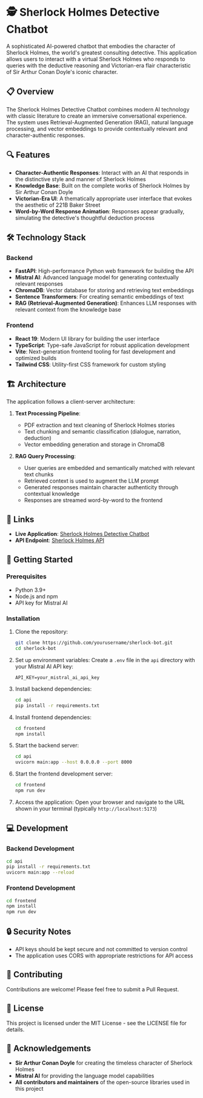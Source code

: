 # 🕵️ Sherlock Holmes Detective Chatbot

A sophisticated AI-powered chatbot that embodies the character of Sherlock Holmes, the world's greatest consulting detective. This application allows users to interact with a virtual Sherlock Holmes who responds to queries with the deductive reasoning and Victorian-era flair characteristic of Sir Arthur Conan Doyle's iconic character.

## 📋 Overview

The Sherlock Holmes Detective Chatbot combines modern AI technology with classic literature to create an immersive conversational experience. The system uses Retrieval-Augmented Generation (RAG), natural language processing, and vector embeddings to provide contextually relevant and character-authentic responses.

## 🔍 Features

- **Character-Authentic Responses**: Interact with an AI that responds in the distinctive style and manner of Sherlock Holmes
- **Knowledge Base**: Built on the complete works of Sherlock Holmes by Sir Arthur Conan Doyle
- **Victorian-Era UI**: A thematically appropriate user interface that evokes the aesthetic of 221B Baker Street
- **Word-by-Word Response Animation**: Responses appear gradually, simulating the detective's thoughtful deduction process

## 🛠️ Technology Stack

### Backend
- **FastAPI**: High-performance Python web framework for building the API
- **Mistral AI**: Advanced language model for generating contextually relevant responses
- **ChromaDB**: Vector database for storing and retrieving text embeddings
- **Sentence Transformers**: For creating semantic embeddings of text
- **RAG (Retrieval-Augmented Generation)**: Enhances LLM responses with relevant context from the knowledge base

### Frontend
- **React 19**: Modern UI library for building the user interface
- **TypeScript**: Type-safe JavaScript for robust application development
- **Vite**: Next-generation frontend tooling for fast development and optimized builds
- **Tailwind CSS**: Utility-first CSS framework for custom styling

## 🏗️ Architecture

The application follows a client-server architecture:

1. **Text Processing Pipeline**:
   - PDF extraction and text cleaning of Sherlock Holmes stories
   - Text chunking and semantic classification (dialogue, narration, deduction)
   - Vector embedding generation and storage in ChromaDB

2. **RAG Query Processing**:
   - User queries are embedded and semantically matched with relevant text chunks
   - Retrieved context is used to augment the LLM prompt
   - Generated responses maintain character authenticity through contextual knowledge
   - Responses are streamed word-by-word to the frontend

## 🔗 Links

- **Live Application**: [Sherlock Holmes Detective Chatbot](https://sherlock-bot.onrender.com/)
- **API Endpoint**: [Sherlock Holmes API](https://sherlockbot.onrender.com/)

## 🚀 Getting Started

### Prerequisites
- Python 3.9+
- Node.js and npm
- API key for Mistral AI

### Installation

1. Clone the repository:
   ```bash
   git clone https://github.com/yourusername/sherlock-bot.git
   cd sherlock-bot
   ```
2. Set up environment variables: Create a `.env` file in the `api` directory with your Mistral AI API key:
   ```env
   API_KEY=your_mistral_ai_api_key
   ```
3. Install backend dependencies:
   ```bash
   cd api
   pip install -r requirements.txt
   ```
4. Install frontend dependencies:
   ```bash
   cd frontend
   npm install
   ```
5. Start the backend server:
   ```bash
   cd api
   uvicorn main:app --host 0.0.0.0 --port 8000
   ```
6. Start the frontend development server:
   ```bash
   cd frontend
   npm run dev
   ```
7. Access the application: Open your browser and navigate to the URL shown in your terminal (typically `http://localhost:5173`)

## 💻 Development

### Backend Development
```bash
cd api
pip install -r requirements.txt
uvicorn main:app --reload
```

### Frontend Development
```bash
cd frontend
npm install
npm run dev
```

## 🔒 Security Notes
- API keys should be kept secure and not committed to version control
- The application uses CORS with appropriate restrictions for API access

## 🤝 Contributing
Contributions are welcome! Please feel free to submit a Pull Request.

## 📄 License
This project is licensed under the MIT License - see the LICENSE file for details.

## 🙏 Acknowledgements
- **Sir Arthur Conan Doyle** for creating the timeless character of Sherlock Holmes
- **Mistral AI** for providing the language model capabilities
- **All contributors and maintainers** of the open-source libraries used in this project
